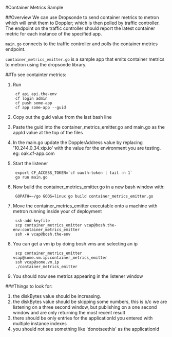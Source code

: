 #Container Metrics Sample

##Overview
We can use Dropsonde to send container metrics to metron which will emit them to Doppler; which is then polled by traffic controller. The endpoint on the traffic controller should report the latest container metric for each instance of the specified app.

`main.go` connects to the traffic controller and polls the container metrics endpoint.

`container_metrics_emitter.go` is a sample app that emits container metrics to metron using the dropsonde library.

##To see containter metrics:
1. Run

        cf api api.the-env
        cf login admin
        cf push some-app
        cf app some-app --guid

1. Copy out the guid value from the last bash line
1. Paste the guid into the container_metrics_emitter.go and main.go as the appId value at the top of the files
1. In the main.go update the DopplerAddress value by replacing '10.244.0.34.xip.io' with the value for the environment you are testing. eg: oak.cf-app.com
1. Start the listener

        export CF_ACCESS_TOKEN=`cf oauth-token | tail -n 1`
        go run main.go

1. Now build the container_metrics_emitter.go in a new bash window with:

        GOPATH=~/go GOOS=linux go build container_metrics_emitter.go

1. Move the container_metrics_emitter executable onto a machine with metron running inside your cf deployment

        ssh-add keyfile
        scp container_metrics_emitter vcap@bosh.the-env:container_metrics_emitter
        ssh -A vcap@bosh.the-env

1. You can get a vm ip by doing bosh vms and selecting an ip

        scp container_metrics_emitter vcap@some.vm.ip:container_metrics_emitter
        ssh vcap@some.vm.ip
        ./container_metrics_emitter

1. You should now see metrics appearing in the listener window

###Things to look for:
1. the diskBytes value should be increasing.
1. the diskBytes value should be skipping some numbers, this is b/c we are listening on a three second window, but publishing on a one second window and are only returning the most recent result
1. there should be only entries for the applicationId you entered with multiple instance indexes
1. you should not see something like 'donotseethis' as the applicationId
